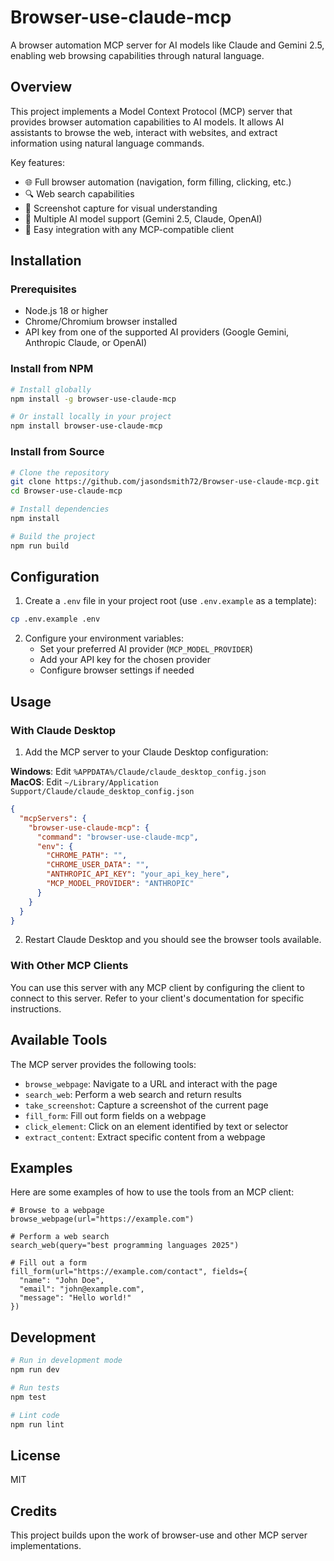 # Browser-use-claude-mcp

A browser automation MCP server for AI models like Claude and Gemini 2.5, enabling web browsing capabilities through natural language.

## Overview

This project implements a Model Context Protocol (MCP) server that provides browser automation capabilities to AI models. It allows AI assistants to browse the web, interact with websites, and extract information using natural language commands.

Key features:
- 🌐 Full browser automation (navigation, form filling, clicking, etc.)
- 🔍 Web search capabilities
- 📸 Screenshot capture for visual understanding
- 🤖 Multiple AI model support (Gemini 2.5, Claude, OpenAI)
- 🚀 Easy integration with any MCP-compatible client

## Installation

### Prerequisites

- Node.js 18 or higher
- Chrome/Chromium browser installed
- API key from one of the supported AI providers (Google Gemini, Anthropic Claude, or OpenAI)

### Install from NPM

```bash
# Install globally
npm install -g browser-use-claude-mcp

# Or install locally in your project
npm install browser-use-claude-mcp
```

### Install from Source

```bash
# Clone the repository
git clone https://github.com/jasondsmith72/Browser-use-claude-mcp.git
cd Browser-use-claude-mcp

# Install dependencies
npm install

# Build the project
npm run build
```

## Configuration

1. Create a `.env` file in your project root (use `.env.example` as a template):

```bash
cp .env.example .env
```

2. Configure your environment variables:
   - Set your preferred AI provider (`MCP_MODEL_PROVIDER`)
   - Add your API key for the chosen provider
   - Configure browser settings if needed

## Usage

### With Claude Desktop

1. Add the MCP server to your Claude Desktop configuration:

**Windows**: Edit `%APPDATA%/Claude/claude_desktop_config.json`  
**MacOS**: Edit `~/Library/Application Support/Claude/claude_desktop_config.json`

```json
{
  "mcpServers": {
    "browser-use-claude-mcp": {
      "command": "browser-use-claude-mcp",
      "env": {
        "CHROME_PATH": "",
        "CHROME_USER_DATA": "",
        "ANTHROPIC_API_KEY": "your_api_key_here",
        "MCP_MODEL_PROVIDER": "ANTHROPIC"
      }
    }
  }
}
```

2. Restart Claude Desktop and you should see the browser tools available.

### With Other MCP Clients

You can use this server with any MCP client by configuring the client to connect to this server. Refer to your client's documentation for specific instructions.

## Available Tools

The MCP server provides the following tools:

- `browse_webpage`: Navigate to a URL and interact with the page
- `search_web`: Perform a web search and return results
- `take_screenshot`: Capture a screenshot of the current page
- `fill_form`: Fill out form fields on a webpage
- `click_element`: Click on an element identified by text or selector
- `extract_content`: Extract specific content from a webpage

## Examples

Here are some examples of how to use the tools from an MCP client:

```
# Browse to a webpage
browse_webpage(url="https://example.com")

# Perform a web search
search_web(query="best programming languages 2025")

# Fill out a form
fill_form(url="https://example.com/contact", fields={
  "name": "John Doe",
  "email": "john@example.com",
  "message": "Hello world!"
})
```

## Development

```bash
# Run in development mode
npm run dev

# Run tests
npm test

# Lint code
npm run lint
```

## License

MIT

## Credits

This project builds upon the work of browser-use and other MCP server implementations.
